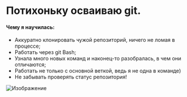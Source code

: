 # Потихоньку осваиваю git. 
#### Чему я научилась:

- Аккуратно клонировать чужой репозиторий, ничего не ломая в процессе;
- Работать через git Bash;
- Узнала много новых команд и наконец-то разобралась, в чем они отличаются;
- Работать не только с основной веткой, ведь я не одна в команде)
- Не забывать проверять статус репозитория!

![Изображение](https://sun9-79.userapi.com/impf/Fh4Y53qm4YOrbyaUa99kzJzKjVtn38wzPb9dvw/9-ObmuMF6Fc.jpg?size=600x286&quality=96&sign=e1d96cf8eb3d147ce8cc88a0815fd150&type=album)